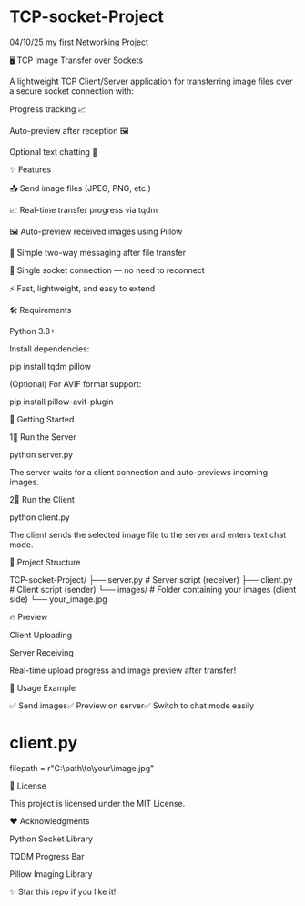 # TCP-socket-Project
04/10/25 my first Networking Project

🖥️ TCP Image Transfer over Sockets





A lightweight TCP Client/Server application for transferring image files over a secure socket connection with:

Progress tracking 📈

Auto-preview after reception 🖼️

Optional text chatting 💬

✨ Features

📤 Send image files (JPEG, PNG, etc.)

📈 Real-time transfer progress via tqdm

🖼️ Auto-preview received images using Pillow

🔄 Simple two-way messaging after file transfer

🎯 Single socket connection — no need to reconnect

⚡ Fast, lightweight, and easy to extend

🛠️ Requirements

Python 3.8+

Install dependencies:

pip install tqdm pillow

(Optional) For AVIF format support:

pip install pillow-avif-plugin

🚀 Getting Started

1⃣ Run the Server

python server.py

The server waits for a client connection and auto-previews incoming images.

2⃣ Run the Client

python client.py

The client sends the selected image file to the server and enters text chat mode.

📂 Project Structure

TCP-socket-Project/
├── server.py     # Server script (receiver)
├── client.py     # Client script (sender)
└── images/       # Folder containing your images (client side)
    └── your_image.jpg

🔥 Preview

Client Uploading

Server Receiving





Real-time upload progress and image preview after transfer!

🎯 Usage Example

✅ Send images✅ Preview on server✅ Switch to chat mode easily

# client.py
filepath = r"C:\path\to\your\image.jpg"

📜 License

This project is licensed under the MIT License.

❤️ Acknowledgments

Python Socket Library

TQDM Progress Bar

Pillow Imaging Library

✨ Star this repo if you like it!

